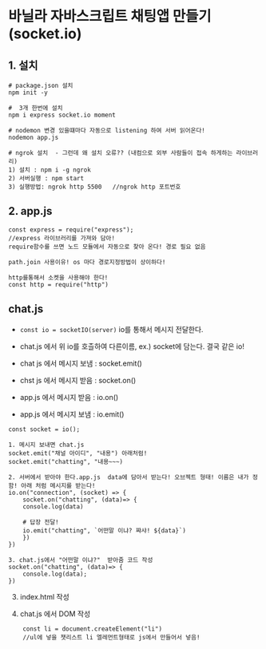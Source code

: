 # 바닐라 자바스크립트 채팅앱 만들기(socket.io) 

## 1. 설치
```
# package.json 설치
npm init -y
 
#  3개 한번에 설치
npm i express socket.io moment 

# nodemon 변경 있을떄마다 자동으로 listening 하여 서버 읽어온다!
nodemon app.js

# ngrok 설치  - 그런데 왜 설치 오류?? (내컴으로 외부 사람들이 접속 하게하는 라이브러리)
1) 설치 : npm i -g ngrok
2) 서버실행 : npm start
3) 실행방법: ngrok http 5500   //ngrok http 포트번호 

```

## 2. app.js
```
const express = require("express");  
//express 라이브러리를 가져와 담아! 
require함수를 쓰면 노드 모듈에서 자동으로 찾아 온다! 경로 필요 없음

path.join 사용이유! os 마다 경로지정방법이 상이하다!

http를통해서 소켓을 사용해야 한다!
const http = require("http")
```

## chat.js
- `const io = socketIO(server)`  io를 통해서 메시지 전달한다.
- chat.js 에서 위 io를 호츨하여 다른이름, ex.) socket에 담는다. 결국 같은 io!

- chat js 에서 메시지 보냄 : socket.emit() 
- chst js 에서 메시지 받음 : socket.on()

- app.js 에서 메시지 받음 : io.on()
- app.js 에서 메시지 보냄 : io.emit()

```
const socket = io(); 

1. 메시지 보내면 chat.js
socket.emit("채널 아이디", "내용") 아래처럼!
socket.emit("chatting", "내용~~~)

2. 서버에서 받아야 한다.app.js  data에 담아서 받는다! 오브젝트 형태! 이름은 내가 정함! 아래 처럼 메시지를 받는다!
io.on("connection", (socket) => {
    socket.on("chatting", (data)=> {
    console.log(data)
    
    # 답장 전달! 
    io.emit("chatting", `어떤말 이냐? 쨔샤! ${data}`)
    })
})

3. chat.js에서 "어떤말 이냐?"  받아줌 코드 작성
socket.on("chatting", (data)=> {
    console.log(data);
})
```

3. index.html 작성

4. chat.js 에서 DOM 작성
```
    const li = document.createElement("li")  
    //ul에 넣을 챗리스트 li 엘레먼트형태로 js에서 만들어서 넣음!
```
